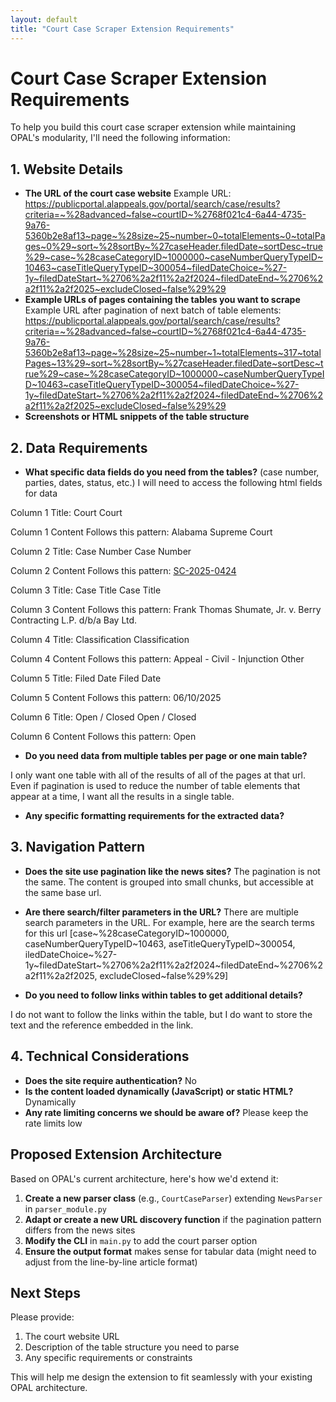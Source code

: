```yaml
---
layout: default
title: "Court Case Scraper Extension Requirements"
---
```


# Court Case Scraper Extension Requirements

To help you build this court case scraper extension while maintaining OPAL's modularity, I'll need the following information:

## 1. Website Details
- **The URL of the court case website**
Example URL: https://publicportal.alappeals.gov/portal/search/case/results?criteria=~%28advanced~false~courtID~%2768f021c4-6a44-4735-9a76-5360b2e8af13~page~%28size~25~number~0~totalElements~0~totalPages~0%29~sort~%28sortBy~%27caseHeader.filedDate~sortDesc~true%29~case~%28caseCategoryID~1000000~caseNumberQueryTypeID~10463~caseTitleQueryTypeID~300054~filedDateChoice~%27-1y~filedDateStart~%2706%2a2f11%2a2f2024~filedDateEnd~%2706%2a2f11%2a2f2025~excludeClosed~false%29%29
- **Example URLs of pages containing the tables you want to scrape**
Example URL after pagination of next batch of table elements: https://publicportal.alappeals.gov/portal/search/case/results?criteria=~%28advanced~false~courtID~%2768f021c4-6a44-4735-9a76-5360b2e8af13~page~%28size~25~number~1~totalElements~317~totalPages~13%29~sort~%28sortBy~%27caseHeader.filedDate~sortDesc~true%29~case~%28caseCategoryID~1000000~caseNumberQueryTypeID~10463~caseTitleQueryTypeID~300054~filedDateChoice~%27-1y~filedDateStart~%2706%2a2f11%2a2f2024~filedDateEnd~%2706%2a2f11%2a2f2025~excludeClosed~false%29%29
- **Screenshots or HTML snippets of the table structure**

## 2. Data Requirements
- **What specific data fields do you need from the tables?** (case number, parties, dates, status, etc.)
I will need to access the following html fields for data

Column 1 Title: <th role="columnheader" scope="col" aria-label="Court: Not sorted. Activate to sort ascending." aria-sort="none" class="text-start sortable"><span>Court</span><i aria-hidden="true" class="v-icon notranslate v-data-table-header__icon mdi mdi-arrow-up theme--dark" style="font-size: 18px;"></i></th> 
<span>Court</span>

Column 1 Content Follows this pattern: <td class="text-start">Alabama Supreme Court</td>

Column 2 Title: <th role="columnheader" scope="col" aria-label="Case Number: Not sorted. Activate to sort ascending." aria-sort="none" class="text-start sortable"><span>Case Number</span><i aria-hidden="true" class="v-icon notranslate v-data-table-header__icon mdi mdi-arrow-up theme--dark" style="font-size: 18px;"></i></th>
<span>Case Number</span>

Column 2 Content Follows this pattern:
<a href="/portal/court/68f021c4-6a44-4735-9a76-5360b2e8af13/case/d024d958-58a1-41c9-9fae-39c645c7977e" class=""> SC-2025-0424 </a>


Column 3 Title: <th role="columnheader" scope="col" aria-label="Case Title: Not sorted. Activate to sort ascending." aria-sort="none" class="text-start sortable"><span>Case Title</span><i aria-hidden="true" class="v-icon notranslate v-data-table-header__icon mdi mdi-arrow-up theme--dark" style="font-size: 18px;"></i></th>
<span>Case Title</span>

Column 3 Content Follows this pattern: <td class="text-start">Frank Thomas Shumate, Jr. v. Berry Contracting L.P. d/b/a Bay Ltd.</td>

Column 4 Title: <th role="columnheader" scope="col" aria-label="Classification: Not sorted. Activate to sort ascending." aria-sort="none" class="text-start sortable"><span>Classification</span><i aria-hidden="true" class="v-icon notranslate v-data-table-header__icon mdi mdi-arrow-up theme--dark" style="font-size: 18px;"></i></th>
<span>Classification</span>

Column 4 Content Follows this pattern: <td class="text-start">Appeal - Civil - Injunction Other</td>

Column 5 Title: <th role="columnheader" scope="col" aria-label="Filed Date: Sorted descending. Activate to sort ascending." aria-sort="descending" class="text-start sortable active desc"><span>Filed Date</span><i aria-hidden="true" class="v-icon notranslate v-data-table-header__icon mdi mdi-arrow-up theme--dark" style="font-size: 18px;"></i></th>
<span>Filed Date</span>

Column 5 Content Follows this pattern: <td class="text-start"> 06/10/2025 </td>

Column 6 Title: <th role="columnheader" scope="col" aria-label="Open / Closed: Not sorted. Activate to sort ascending." aria-sort="none" class="text-start sortable"><span>Open / Closed</span><i aria-hidden="true" class="v-icon notranslate v-data-table-header__icon mdi mdi-arrow-up theme--dark" style="font-size: 18px;"></i></th>
<span>Open / Closed</span>

Column 6 Content Follows this pattern: <td class="text-start"> Open </td>

- **Do you need data from multiple tables per page or one main table?**

I only want one table with all of the results of all of the pages at that url. Even if pagination is used to reduce the number of table elements that appear at a time, I want all the results in a single table.

- **Any specific formatting requirements for the extracted data?**

## 3. Navigation Pattern
- **Does the site use pagination like the news sites?**
The pagination is not the same. The content is grouped into small chunks, but accessible at the same base url.

- **Are there search/filter parameters in the URL?**
There are multiple search parameters in the URL. For example, here are the search terms for this url
[case~%28caseCategoryID~1000000, caseNumberQueryTypeID~10463, aseTitleQueryTypeID~300054, iledDateChoice~%27-1y~filedDateStart~%2706%2a2f11%2a2f2024~filedDateEnd~%2706%2a2f11%2a2f2025, excludeClosed~false%29%29]
- **Do you need to follow links within tables to get additional details?**

I do not want to follow the links within the table, but I do want to store the text and the reference embedded in the link.

## 4. Technical Considerations
- **Does the site require authentication?**
No
- **Is the content loaded dynamically (JavaScript) or static HTML?**
Dynamically
- **Any rate limiting concerns we should be aware of?**
Please keep the rate limits low

## Proposed Extension Architecture

Based on OPAL's current architecture, here's how we'd extend it:

1. **Create a new parser class** (e.g., `CourtCaseParser`) extending `NewsParser` in `parser_module.py`
2. **Adapt or create a new URL discovery function** if the pagination pattern differs from the news sites
3. **Modify the CLI** in `main.py` to add the court parser option
4. **Ensure the output format** makes sense for tabular data (might need to adjust from the line-by-line article format)

## Next Steps

Please provide:
1. The court website URL
2. Description of the table structure you need to parse
3. Any specific requirements or constraints

This will help me design the extension to fit seamlessly with your existing OPAL architecture.